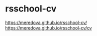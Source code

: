 # rsschool-cv
https://meredova.github.io/rsschool-cv/
https://meredova.github.io/rsschool-cv/cv




